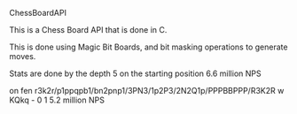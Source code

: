 ChessBoardAPI

This is a Chess Board API that is done in C.

This is done using Magic Bit Boards, and bit masking operations to generate moves.

Stats are done by the depth 5 on the starting position
6.6 million NPS

on fen r3k2r/p1ppqpb1/bn2pnp1/3PN3/1p2P3/2N2Q1p/PPPBBPPP/R3K2R w KQkq - 0 1 
5.2 million NPS